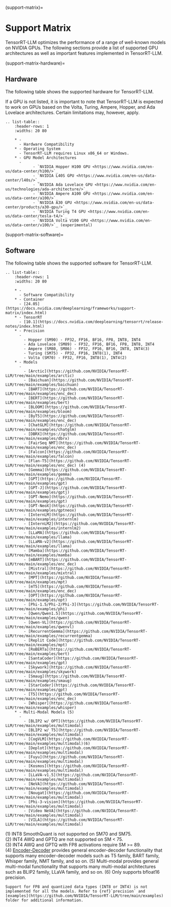 (support-matrix)=

# Support Matrix

TensorRT-LLM optimizes the performance of a range of well-known models on NVIDIA GPUs. The following sections provide a list of supported GPU architectures as well as important features implemented in TensorRT-LLM.

(support-matrix-hardware)=
## Hardware

The following table shows the supported hardware for TensorRT-LLM.

If a GPU is not listed, it is important to note that TensorRT-LLM is expected to work on GPUs based on the Volta, Turing, Ampere, Hopper, and Ada Lovelace architectures. Certain limitations may, however, apply.

```{eval-rst}
.. list-table::
    :header-rows: 1
    :widths: 20 80

    * -
      - Hardware Compatibility
    * - Operating System
      - TensorRT-LLM requires Linux x86_64 or Windows.
    * - GPU Model Architectures
      -
            - `NVIDIA Hopper H100 GPU <https://www.nvidia.com/en-us/data-center/h100/>`_
            - `NVIDIA L40S GPU <https://www.nvidia.com/en-us/data-center/l40s/>`_
            - `NVIDIA Ada Lovelace GPU <https://www.nvidia.com/en-us/technologies/ada-architecture/>`_
            - `NVIDIA Ampere A100 GPU <https://www.nvidia.com/en-us/data-center/a100/>`_
            - `NVIDIA A30 GPU <https://www.nvidia.com/en-us/data-center/products/a30-gpu/>`_
            - `NVIDIA Turing T4 GPU <https://www.nvidia.com/en-us/data-center/tesla-t4/>`_
            - `NVIDIA Volta V100 GPU <https://www.nvidia.com/en-us/data-center/v100/>`_ (experimental)
```

(support-matrix-software)=
## Software

The following table shows the supported software for TensorRT-LLM.

```{eval-rst}
.. list-table::
    :header-rows: 1
    :widths: 20 80

    * -
      - Software Compatibility
    * - Container
      - [24.05](https://docs.nvidia.com/deeplearning/frameworks/support-matrix/index.html)
    * - TensorRT
      - [10.1](https://docs.nvidia.com/deeplearning/tensorrt/release-notes/index.html)
    * - Precision
      -
        - Hopper (SM90) - FP32, FP16, BF16, FP8, INT8, INT4
        - Ada Lovelace (SM89) - FP32, FP16, BF16, FP8, INT8, INT4
        - Ampere (SM80, SM86) - FP32, FP16, BF16, INT8, INT4(3)
        - Turing (SM75) - FP32, FP16, INT8(1), INT4
        - Volta (SM70) - FP32, FP16, INT8(1), INT4(2)
    * - Models
      -
        - [Arctic](https://github.com/NVIDIA/TensorRT-LLM/tree/main/examples/arctic)
        - [Baichuan](https://github.com/NVIDIA/TensorRT-LLM/tree/main/examples/baichuan)
        - [BART](https://github.com/NVIDIA/TensorRT-LLM/tree/main/examples/enc_dec)
        - [BERT](https://github.com/NVIDIA/TensorRT-LLM/tree/main/examples/bert)
        - [BLOOM](https://github.com/NVIDIA/TensorRT-LLM/tree/main/examples/bloom)
        - [ByT5](https://github.com/NVIDIA/TensorRT-LLM/tree/main/examples/enc_dec)
        - [ChatGLM](https://github.com/NVIDIA/TensorRT-LLM/tree/main/examples/chatglm)
        - [DBRX](https://github.com/NVIDIA/TensorRT-LLM/tree/main/examples/dbrx)
        - [FairSeq NMT](https://github.com/NVIDIA/TensorRT-LLM/tree/main/examples/enc_dec)
        - [Falcon](https://github.com/NVIDIA/TensorRT-LLM/tree/main/examples/falcon)
        - [Flan-T5](https://github.com/NVIDIA/TensorRT-LLM/tree/main/examples/enc_dec) (4)
        - [Gemma](https://github.com/NVIDIA/TensorRT-LLM/tree/main/examples/gemma)
        - [GPT](https://github.com/NVIDIA/TensorRT-LLM/tree/main/examples/gpt)
        - [GPT-J](https://github.com/NVIDIA/TensorRT-LLM/tree/main/examples/gptj)
        - [GPT-Nemo](https://github.com/NVIDIA/TensorRT-LLM/tree/main/examples/gpt)
        - [GPT-NeoX](https://github.com/NVIDIA/TensorRT-LLM/tree/main/examples/gptneox)
        - [InternLM](https://github.com/NVIDIA/TensorRT-LLM/tree/main/examples/internlm)
        - [InternLM2](https://github.com/NVIDIA/TensorRT-LLM/tree/main/examples/internlm2)
        - [LLaMA](https://github.com/NVIDIA/TensorRT-LLM/tree/main/examples/llama)
        - [LLaMA-v2](https://github.com/NVIDIA/TensorRT-LLM/tree/main/examples/llama)
        - [Mamba](https://github.com/NVIDIA/TensorRT-LLM/tree/main/examples/mamba)
        - [mBART](https://github.com/NVIDIA/TensorRT-LLM/tree/main/examples/enc_dec)
        - [Mistral](https://github.com/NVIDIA/TensorRT-LLM/tree/main/examples/mixtral)
        - [MPT](https://github.com/NVIDIA/TensorRT-LLM/tree/main/examples/mpt)
        - [mT5](https://github.com/NVIDIA/TensorRT-LLM/tree/main/examples/enc_dec)
        - [OPT](https://github.com/NVIDIA/TensorRT-LLM/tree/main/examples/opt)
        - [Phi-1.5/Phi-2/Phi-3](https://github.com/NVIDIA/TensorRT-LLM/tree/main/examples/phi)
        - [Qwen/Qwen1.5](https://github.com/NVIDIA/TensorRT-LLM/tree/main/examples/qwen)
        - [Qwen-VL](https://github.com/NVIDIA/TensorRT-LLM/tree/main/examples/qwenvl)
        - [RecurrentGemma](https://github.com/NVIDIA/TensorRT-LLM/tree/main/examples/recurrentgemma)
        - [Replit Code](https://github.com/NVIDIA/TensorRT-LLM/tree/main/examples/mpt)
        - [RoBERTa](https://github.com/NVIDIA/TensorRT-LLM/tree/main/examples/bert)
        - [SantaCoder](https://github.com/NVIDIA/TensorRT-LLM/tree/main/examples/gpt)
        - [Skywork](https://github.com/NVIDIA/TensorRT-LLM/tree/main/examples/skywork)
        - [Smaug](https://github.com/NVIDIA/TensorRT-LLM/tree/main/examples/smaug)
        - [StarCoder](https://github.com/NVIDIA/TensorRT-LLM/tree/main/examples/gpt)
        - [T5](https://github.com/NVIDIA/TensorRT-LLM/tree/main/examples/enc_dec)
        - [Whisper](https://github.com/NVIDIA/TensorRT-LLM/tree/main/examples/whisper)
    * - Multi-Modal Models (5)
      -
        - [BLIP2 w/ OPT](https://github.com/NVIDIA/TensorRT-LLM/tree/main/examples/multimodal)
        - [BLIP2 w/ T5](https://github.com/NVIDIA/TensorRT-LLM/tree/main/examples/multimodal)
        - [CogVLM](https://github.com/NVIDIA/TensorRT-LLM/tree/main/examples/multimodal)(6)
        - [Deplot](https://github.com/NVIDIA/TensorRT-LLM/tree/main/examples/multimodal)
        - [Fuyu](https://github.com/NVIDIA/TensorRT-LLM/tree/main/examples/multimodal)
        - [Kosmos](https://github.com/NVIDIA/TensorRT-LLM/tree/main/examples/multimodal)
        - [LLaVA-v1.5](https://github.com/NVIDIA/TensorRT-LLM/tree/main/examples/multimodal)
        - [NeVA](https://github.com/NVIDIA/TensorRT-LLM/tree/main/examples/multimodal)
        - [Nougat](https://github.com/NVIDIA/TensorRT-LLM/tree/main/examples/multimodal)
        - [Phi-3-vision](https://github.com/NVIDIA/TensorRT-LLM/tree/main/examples/multimodal)
        - [Video NeVA](https://github.com/NVIDIA/TensorRT-LLM/tree/main/examples/multimodal)
        - [VILA](https://github.com/NVIDIA/TensorRT-LLM/tree/main/examples/multimodal)
```

(1) INT8 SmoothQuant is not supported on SM70 and SM75.<br>
(2) INT4 AWQ and GPTQ are not supported on SM < 75.<br>
(3) INT4 AWQ and GPTQ with FP8 activations require SM >= 89.<br>
(4) [Encoder-Decoder](https://github.com/NVIDIA/TensorRT-LLM/tree/main/main/examples/enc_dec) provides general encoder-decoder functionality that supports many encoder-decoder models such as T5 family, BART family, Whisper family, NMT family, and so on.
(5) Multi-modal provides general multi-modal functionality that supports many multi-modal architectures such as BLIP2 family, LLaVA family, and so on.
(6) Only supports bfloat16 precision.


```{note}
Support for FP8 and quantized data types (INT8 or INT4) is not implemented for all the models. Refer to {ref}`precision` and [examples](https://github.com/NVIDIA/TensorRT-LLM/tree/main/examples) folder for additional information.
```
